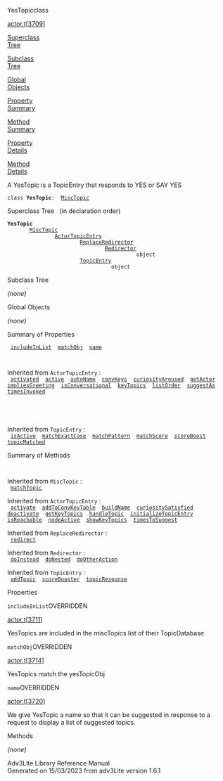 <span class="title">YesTopic</span><span class="type">class</span>

[actor.t](../file/actor.t.html)\[[3709](../source/actor.t.html#3709)\]

[Superclass  
Tree](#_SuperClassTree_)

[Subclass  
Tree](#_SubClassTree_)

[Global  
Objects](#_ObjectSummary_)

[Property  
Summary](#_PropSummary_)

[Method  
Summary](#_MethodSummary_)

[Property  
Details](#_Properties_)

[Method  
Details](#_Methods_)

<div class="fdesc">

A YesTopic is a TopicEntry that responds to YES or SAY YES

`class `**`YesTopic`**` :   `[`MiscTopic`](../object/MiscTopic.html)

</div>

<span id="_SuperClassTree_"></span>

<div class="mjhd">

<span class="hdln">Superclass Tree</span>   (in declaration order)

</div>

**`YesTopic`**  
`         `[`MiscTopic`](../object/MiscTopic.html)  
`                 `[`ActorTopicEntry`](../object/ActorTopicEntry.html)  
`                         `[`ReplaceRedirector`](../object/ReplaceRedirector.html)  
`                                 `[`Redirector`](../object/Redirector.html)  
`                                         object`  
`                         `[`TopicEntry`](../object/TopicEntry.html)  
`                                 object`  
<span id="_SubClassTree_"></span>

<div class="mjhd">

<span class="hdln">Subclass Tree</span>  

</div>

*(none)* <span id="_ObjectSummary_"></span>

<div class="mjhd">

<span class="hdln">Global Objects</span>  

</div>

*(none)* <span id="_PropSummary_"></span>

<div class="mjhd">

<span class="hdln">Summary of Properties</span>  

</div>

` `[`includeInList`](#includeInList)`  `[`matchObj`](#matchObj)`  `[`name`](#name)`  `

` `

Inherited from `ActorTopicEntry` :  
` `[`activated`](../object/ActorTopicEntry.html#activated)`  `[`active`](../object/ActorTopicEntry.html#active)`  `[`autoName`](../object/ActorTopicEntry.html#autoName)`  `[`convKeys`](../object/ActorTopicEntry.html#convKeys)`  `[`curiosityAroused`](../object/ActorTopicEntry.html#curiosityAroused)`  `[`getActor`](../object/ActorTopicEntry.html#getActor)`  `[`impliesGreeting`](../object/ActorTopicEntry.html#impliesGreeting)`  `[`isConversational`](../object/ActorTopicEntry.html#isConversational)`  `[`keyTopics`](../object/ActorTopicEntry.html#keyTopics)`  `[`listOrder`](../object/ActorTopicEntry.html#listOrder)`  `[`suggestAs`](../object/ActorTopicEntry.html#suggestAs)`  `[`timesInvoked`](../object/ActorTopicEntry.html#timesInvoked)`  `

` `

` `

Inherited from `TopicEntry` :  
` `[`isActive`](../object/TopicEntry.html#isActive)`  `[`matchExactCase`](../object/TopicEntry.html#matchExactCase)`  `[`matchPattern`](../object/TopicEntry.html#matchPattern)`  `[`matchScore`](../object/TopicEntry.html#matchScore)`  `[`scoreBoost`](../object/TopicEntry.html#scoreBoost)`  `[`topicMatched`](../object/TopicEntry.html#topicMatched)`  `

<span id="_MethodSummary_"></span>

<div class="mjhd">

<span class="hdln">Summary of Methods</span>  

</div>

` `

Inherited from `MiscTopic` :  
` `[`matchTopic`](../object/MiscTopic.html#matchTopic)`  `

Inherited from `ActorTopicEntry` :  
` `[`activate`](../object/ActorTopicEntry.html#activate)`  `[`addToConvKeyTable`](../object/ActorTopicEntry.html#addToConvKeyTable)`  `[`buildName`](../object/ActorTopicEntry.html#buildName)`  `[`curiositySatisfied`](../object/ActorTopicEntry.html#curiositySatisfied)`  `[`deactivate`](../object/ActorTopicEntry.html#deactivate)`  `[`getKeyTopics`](../object/ActorTopicEntry.html#getKeyTopics)`  `[`handleTopic`](../object/ActorTopicEntry.html#handleTopic)`  `[`initializeTopicEntry`](../object/ActorTopicEntry.html#initializeTopicEntry)`  `[`isReachable`](../object/ActorTopicEntry.html#isReachable)`  `[`nodeActive`](../object/ActorTopicEntry.html#nodeActive)`  `[`showKeyTopics`](../object/ActorTopicEntry.html#showKeyTopics)`  `[`timesToSuggest`](../object/ActorTopicEntry.html#timesToSuggest)`  `

Inherited from `ReplaceRedirector` :  
` `[`redirect`](../object/ReplaceRedirector.html#redirect)`  `

Inherited from `Redirector` :  
` `[`doInstead`](../object/Redirector.html#doInstead)`  `[`doNested`](../object/Redirector.html#doNested)`  `[`doOtherAction`](../object/Redirector.html#doOtherAction)`  `

Inherited from `TopicEntry` :  
` `[`addTopic`](../object/TopicEntry.html#addTopic)`  `[`scoreBooster`](../object/TopicEntry.html#scoreBooster)`  `[`topicResponse`](../object/TopicEntry.html#topicResponse)`  `

<span id="_Properties_"></span>

<div class="mjhd">

<span class="hdln">Properties</span>  

</div>

<span id="includeInList"></span>

`includeInList`<span class="rem">OVERRIDDEN</span>

[actor.t](../file/actor.t.html)\[[3711](../source/actor.t.html#3711)\]

<div class="desc">

YesTopics are included in the miscTopics list of their TopicDatabase

</div>

<span id="matchObj"></span>

`matchObj`<span class="rem">OVERRIDDEN</span>

[actor.t](../file/actor.t.html)\[[3714](../source/actor.t.html#3714)\]

<div class="desc">

YesTopics match the yesTopicObj

</div>

<span id="name"></span>

`name`<span class="rem">OVERRIDDEN</span>

[actor.t](../file/actor.t.html)\[[3720](../source/actor.t.html#3720)\]

<div class="desc">

We give YesTopic a name so that it can be suggested in response to a
request to display a list of suggested topics.

</div>

<span id="_Methods_"></span>

<div class="mjhd">

<span class="hdln">Methods</span>  

</div>

*(none)*

<div class="ftr">

Adv3Lite Library Reference Manual  
Generated on 15/03/2023 from adv3Lite version 1.6.1

</div>
